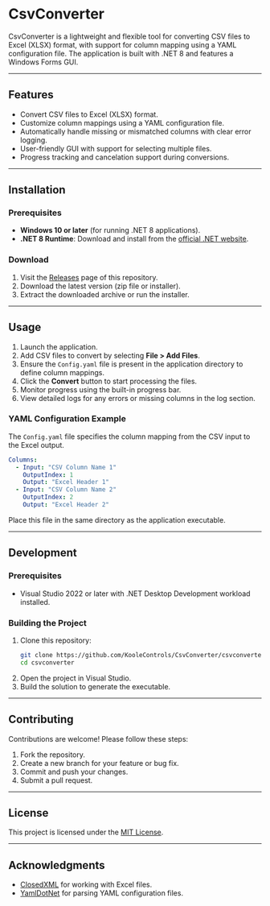 # CsvConverter

CsvConverter is a lightweight and flexible tool for converting CSV files to Excel (XLSX) format, with support for column mapping using a YAML configuration file. The application is built with .NET 8 and features a Windows Forms GUI.

---

## Features

- Convert CSV files to Excel (XLSX) format.
- Customize column mappings using a YAML configuration file.
- Automatically handle missing or mismatched columns with clear error logging.
- User-friendly GUI with support for selecting multiple files.
- Progress tracking and cancelation support during conversions.

---

## Installation

### Prerequisites
- **Windows 10 or later** (for running .NET 8 applications).
- **.NET 8 Runtime**: Download and install from the [official .NET website](https://dotnet.microsoft.com/).

### Download
1. Visit the [Releases](https://github.com/KooleControls/CsvConverter/releases) page of this repository.
2. Download the latest version (zip file or installer).
3. Extract the downloaded archive or run the installer.

---

## Usage

1. Launch the application.
2. Add CSV files to convert by selecting **File > Add Files**.
3. Ensure the `Config.yaml` file is present in the application directory to define column mappings.
4. Click the **Convert** button to start processing the files.
5. Monitor progress using the built-in progress bar.
6. View detailed logs for any errors or missing columns in the log section.

### YAML Configuration Example

The `Config.yaml` file specifies the column mapping from the CSV input to the Excel output.

```yaml
Columns:
  - Input: "CSV Column Name 1"
    OutputIndex: 1
    Output: "Excel Header 1"
  - Input: "CSV Column Name 2"
    OutputIndex: 2
    Output: "Excel Header 2"
```

Place this file in the same directory as the application executable.

---

## Development

### Prerequisites
- Visual Studio 2022 or later with .NET Desktop Development workload installed.

### Building the Project
1. Clone this repository:
   ```bash
   git clone https://github.com/KooleControls/CsvConverter/csvconverter.git
   cd csvconverter
   ```
2. Open the project in Visual Studio.
3. Build the solution to generate the executable.

---

## Contributing

Contributions are welcome! Please follow these steps:
1. Fork the repository.
2. Create a new branch for your feature or bug fix.
3. Commit and push your changes.
4. Submit a pull request.

---

## License

This project is licensed under the [MIT License](LICENSE).

---

## Acknowledgments

- [ClosedXML](https://github.com/ClosedXML/ClosedXML) for working with Excel files.
- [YamlDotNet](https://github.com/aaubry/YamlDotNet) for parsing YAML configuration files.

